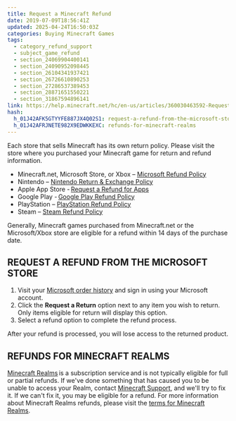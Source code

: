 ```yaml
---
title: Request a Minecraft Refund
date: 2019-07-09T18:56:41Z
updated: 2025-04-24T16:50:03Z
categories: Buying Minecraft Games
tags:
  - category_refund_support
  - subject_game_refund
  - section_24069904400141
  - section_24090952098445
  - section_26104341937421
  - section_26726610890253
  - section_27286537389453
  - section_28871651550221
  - section_31867594896141
link: https://help.minecraft.net/hc/en-us/articles/360030463592-Request-a-Minecraft-Refund
hash:
  h_01J42AFK5GTYYFE887JX4Q02S1: request-a-refund-from-the-microsoft-store
  h_01J42AFRJNETE982X9EDWKKEXC: refunds-for-minecraft-realms
---
```


Each store that sells Minecraft has its own return policy. Please visit the store where you purchased your Minecraft game for return and refund information.

- Minecraft.net, Microsoft Store, or Xbox – [Microsoft Refund Policy](https://support.xbox.com/en-US/help/subscriptions-billing/buy-games-apps/refund-orders)
- Nintendo – [Nintendo Return & Exchange Policy](https://www.nintendo.com/us/returns-exchanges/)
- Apple App Store - [Request a Refund for Apps](https://support.apple.com/en-us/118223)
- Google Play - [Google Play Refund Policy](https://support.google.com/googleplay/answer/2479637?visit_id=638572793086233839-3272779573&rd=1)
- PlayStation – [PlayStation Refund Policy](https://www.playstation.com/en-us/support/store/ps-store-refund-request/)
- Steam – [Steam Refund Policy](https://store.steampowered.com/steam_refunds)

Generally, Minecraft games purchased from Minecraft.net or the Microsoft/Xbox store are eligible for a refund within 14 days of the purchase date.

## REQUEST A REFUND FROM THE MICROSOFT STORE

1.  Visit your [Microsoft order history](https://account.microsoft.com/billing/orders) and sign in using your Microsoft account.
2.  Click the **Request a Return** option next to any item you wish to return. Only items eligible for return will display this option.
3.  Select a refund option to complete the refund process.

After your refund is processed, you will lose access to the returned product.

## REFUNDS FOR MINECRAFT REALMS

[Minecraft Realms](https://www.minecraft.net/en-us/realms/) is a subscription service and is not typically eligible for full or partial refunds. If we've done something that has caused you to be unable to access your Realm, contact [Minecraft Support](https://aka.ms/Minecraft-Support), and we'll try to fix it. If we can't fix it, you may be eligible for a refund. For more information about Minecraft Realms refunds, please visit the [terms for Minecraft Realms](https://minecraft.net/realms/terms/).
